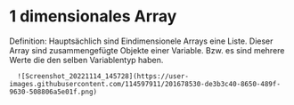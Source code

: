 # 1 dimensionales Array

Definition:
          Hauptsächlich sind Eindimensionele Arrays eine Liste.
          Dieser Array sind zusammengefügte Objekte einer Variable.
          Bzw. es sind mehrere Werte die den selben Variablentyp haben.
          
          
      ![Screenshot_20221114_145728](https://user-images.githubusercontent.com/114597911/201678530-de3b3c40-8650-489f-9630-508806a5e01f.png)
    

